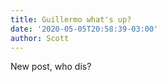 ```yaml
---
title: Guillermo what's up?
date: '2020-05-05T20:58:39-03:00'
author: Scott
---
```

New post, who dis?